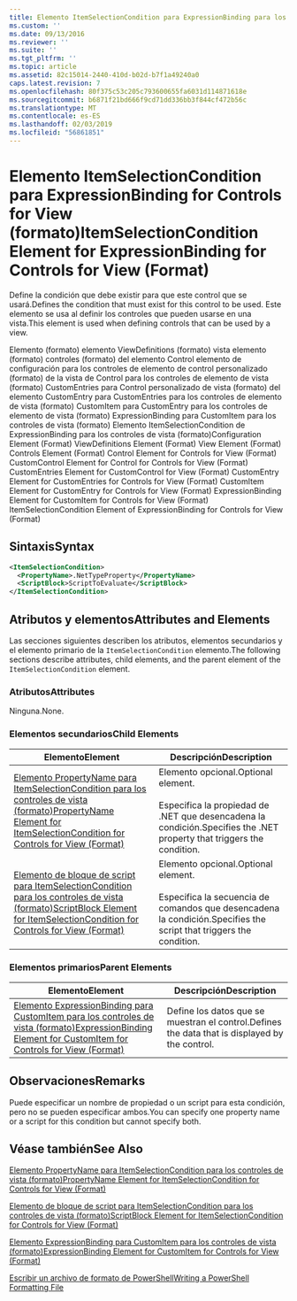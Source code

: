 ```yaml
---
title: Elemento ItemSelectionCondition para ExpressionBinding para los controles de vista (formato) | Microsoft Docs
ms.custom: ''
ms.date: 09/13/2016
ms.reviewer: ''
ms.suite: ''
ms.tgt_pltfrm: ''
ms.topic: article
ms.assetid: 82c15014-2440-410d-b02d-b7f1a49240a0
caps.latest.revision: 7
ms.openlocfilehash: 80f375c53c205c793600655fa6031d114871618e
ms.sourcegitcommit: b6871f21bd666f9cd71dd336bb3f844cf472b56c
ms.translationtype: MT
ms.contentlocale: es-ES
ms.lasthandoff: 02/03/2019
ms.locfileid: "56861851"
---
```

# <a name="itemselectioncondition-element-for-expressionbinding-for-controls-for-view-format"></a><span data-ttu-id="00429-102">Elemento ItemSelectionCondition para ExpressionBinding for Controls for View (formato)</span><span class="sxs-lookup"><span data-stu-id="00429-102">ItemSelectionCondition Element for ExpressionBinding for Controls for View (Format)</span></span>

<span data-ttu-id="00429-103">Define la condición que debe existir para que este control que se usará.</span><span class="sxs-lookup"><span data-stu-id="00429-103">Defines the condition that must exist for this control to be used.</span></span> <span data-ttu-id="00429-104">Este elemento se usa al definir los controles que pueden usarse en una vista.</span><span class="sxs-lookup"><span data-stu-id="00429-104">This element is used when defining controls that can be used by a view.</span></span>

<span data-ttu-id="00429-105">Elemento (formato) elemento ViewDefinitions (formato) vista elemento (formato) controles (formato) del elemento Control elemento de configuración para los controles de elemento de control personalizado (formato) de la vista de Control para los controles de elemento de vista (formato) CustomEntries para Control personalizado de vista (formato) del elemento CustomEntry para CustomEntries para los controles de elemento de vista (formato) CustomItem para CustomEntry para los controles de elemento de vista (formato) ExpressionBinding para CustomItem para los controles de vista (formato) Elemento ItemSelectionCondition de ExpressionBinding para los controles de vista (formato)</span><span class="sxs-lookup"><span data-stu-id="00429-105">Configuration Element (Format) ViewDefinitions Element (Format) View Element (Format) Controls Element (Format) Control Element for Controls for View (Format) CustomControl Element for Control for Controls for View (Format) CustomEntries Element for CustomControl for View (Format) CustomEntry Element for CustomEntries for Controls for View (Format) CustomItem Element for CustomEntry for Controls for View (Format) ExpressionBinding Element for CustomItem for Controls for View (Format) ItemSelectionCondition Element of ExpressionBinding for Controls for View (Format)</span></span>

## <a name="syntax"></a><span data-ttu-id="00429-106">Sintaxis</span><span class="sxs-lookup"><span data-stu-id="00429-106">Syntax</span></span>

```xml
<ItemSelectionCondition>
  <PropertyName>.NetTypeProperty</PropertyName>
  <ScriptBlock>ScriptToEvaluate</ScriptBlock>
</ItemSelectionCondition>
```

## <a name="attributes-and-elements"></a><span data-ttu-id="00429-107">Atributos y elementos</span><span class="sxs-lookup"><span data-stu-id="00429-107">Attributes and Elements</span></span>

<span data-ttu-id="00429-108">Las secciones siguientes describen los atributos, elementos secundarios y el elemento primario de la `ItemSelectionCondition` elemento.</span><span class="sxs-lookup"><span data-stu-id="00429-108">The following sections describe attributes, child elements, and the parent element of the `ItemSelectionCondition` element.</span></span>

### <a name="attributes"></a><span data-ttu-id="00429-109">Atributos</span><span class="sxs-lookup"><span data-stu-id="00429-109">Attributes</span></span>

<span data-ttu-id="00429-110">Ninguna.</span><span class="sxs-lookup"><span data-stu-id="00429-110">None.</span></span>

### <a name="child-elements"></a><span data-ttu-id="00429-111">Elementos secundarios</span><span class="sxs-lookup"><span data-stu-id="00429-111">Child Elements</span></span>

|<span data-ttu-id="00429-112">Elemento</span><span class="sxs-lookup"><span data-stu-id="00429-112">Element</span></span>|<span data-ttu-id="00429-113">Descripción</span><span class="sxs-lookup"><span data-stu-id="00429-113">Description</span></span>|
|-------------|-----------------|
|[<span data-ttu-id="00429-114">Elemento PropertyName para ItemSelectionCondition para los controles de vista (formato)</span><span class="sxs-lookup"><span data-stu-id="00429-114">PropertyName Element for ItemSelectionCondition for Controls for View (Format)</span></span>](./propertyname-element-for-itemselectioncondition-for-controls-for-view-format.md)|<span data-ttu-id="00429-115">Elemento opcional.</span><span class="sxs-lookup"><span data-stu-id="00429-115">Optional element.</span></span><br /><br /> <span data-ttu-id="00429-116">Especifica la propiedad de .NET que desencadena la condición.</span><span class="sxs-lookup"><span data-stu-id="00429-116">Specifies the .NET property that triggers the condition.</span></span>|
|[<span data-ttu-id="00429-117">Elemento de bloque de script para ItemSelectionCondition para los controles de vista (formato)</span><span class="sxs-lookup"><span data-stu-id="00429-117">ScriptBlock Element for ItemSelectionCondition for Controls for View (Format)</span></span>](./scriptblock-element-for-itemselectioncondition-for-controls-for-view-format.md)|<span data-ttu-id="00429-118">Elemento opcional.</span><span class="sxs-lookup"><span data-stu-id="00429-118">Optional element.</span></span><br /><br /> <span data-ttu-id="00429-119">Especifica la secuencia de comandos que desencadena la condición.</span><span class="sxs-lookup"><span data-stu-id="00429-119">Specifies the script that triggers the condition.</span></span>|

### <a name="parent-elements"></a><span data-ttu-id="00429-120">Elementos primarios</span><span class="sxs-lookup"><span data-stu-id="00429-120">Parent Elements</span></span>

|<span data-ttu-id="00429-121">Elemento</span><span class="sxs-lookup"><span data-stu-id="00429-121">Element</span></span>|<span data-ttu-id="00429-122">Descripción</span><span class="sxs-lookup"><span data-stu-id="00429-122">Description</span></span>|
|-------------|-----------------|
|[<span data-ttu-id="00429-123">Elemento ExpressionBinding para CustomItem para los controles de vista (formato)</span><span class="sxs-lookup"><span data-stu-id="00429-123">ExpressionBinding Element for CustomItem for Controls for View (Format)</span></span>](./expressionbinding-element-for-customitem-for-controls-for-view-format.md)|<span data-ttu-id="00429-124">Define los datos que se muestran el control.</span><span class="sxs-lookup"><span data-stu-id="00429-124">Defines the data that is displayed by the control.</span></span>|

## <a name="remarks"></a><span data-ttu-id="00429-125">Observaciones</span><span class="sxs-lookup"><span data-stu-id="00429-125">Remarks</span></span>

<span data-ttu-id="00429-126">Puede especificar un nombre de propiedad o un script para esta condición, pero no se pueden especificar ambos.</span><span class="sxs-lookup"><span data-stu-id="00429-126">You can specify one property name or a script for this condition but cannot specify both.</span></span>

## <a name="see-also"></a><span data-ttu-id="00429-127">Véase también</span><span class="sxs-lookup"><span data-stu-id="00429-127">See Also</span></span>

[<span data-ttu-id="00429-128">Elemento PropertyName para ItemSelectionCondition para los controles de vista (formato)</span><span class="sxs-lookup"><span data-stu-id="00429-128">PropertyName Element for ItemSelectionCondition for Controls for View (Format)</span></span>](./propertyname-element-for-itemselectioncondition-for-controls-for-view-format.md)

[<span data-ttu-id="00429-129">Elemento de bloque de script para ItemSelectionCondition para los controles de vista (formato)</span><span class="sxs-lookup"><span data-stu-id="00429-129">ScriptBlock Element for ItemSelectionCondition for Controls for View (Format)</span></span>](./scriptblock-element-for-itemselectioncondition-for-controls-for-view-format.md)

[<span data-ttu-id="00429-130">Elemento ExpressionBinding para CustomItem para los controles de vista (formato)</span><span class="sxs-lookup"><span data-stu-id="00429-130">ExpressionBinding Element for CustomItem for Controls for View (Format)</span></span>](./expressionbinding-element-for-customitem-for-controls-for-view-format.md)

[<span data-ttu-id="00429-131">Escribir un archivo de formato de PowerShell</span><span class="sxs-lookup"><span data-stu-id="00429-131">Writing a PowerShell Formatting File</span></span>](./writing-a-powershell-formatting-file.md)
